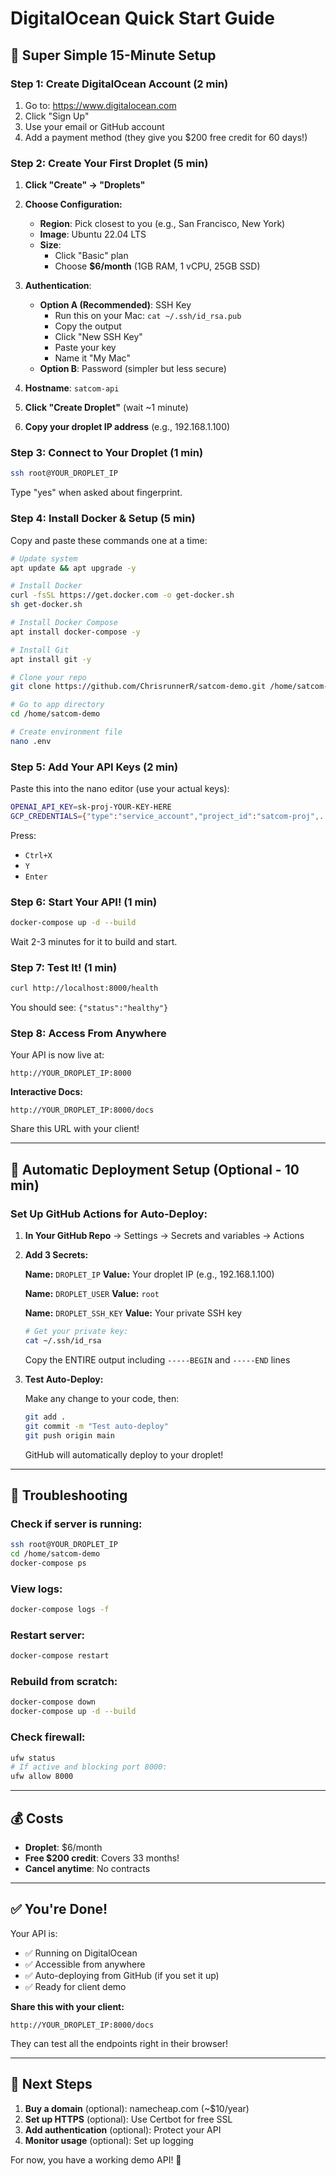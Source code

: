 # DigitalOcean Quick Start Guide

## 🚀 Super Simple 15-Minute Setup

### Step 1: Create DigitalOcean Account (2 min)

1. Go to: https://www.digitalocean.com
2. Click "Sign Up"
3. Use your email or GitHub account
4. Add a payment method (they give you $200 free credit for 60 days!)

### Step 2: Create Your First Droplet (5 min)

1. **Click "Create" → "Droplets"**

2. **Choose Configuration:**
   - **Region**: Pick closest to you (e.g., San Francisco, New York)
   - **Image**: Ubuntu 22.04 LTS
   - **Size**:
     - Click "Basic" plan
     - Choose **$6/month** (1GB RAM, 1 vCPU, 25GB SSD)
3. **Authentication**:
   - **Option A (Recommended)**: SSH Key
     - Run this on your Mac: `cat ~/.ssh/id_rsa.pub`
     - Copy the output
     - Click "New SSH Key"
     - Paste your key
     - Name it "My Mac"
   - **Option B**: Password (simpler but less secure)
4. **Hostname**: `satcom-api`

5. **Click "Create Droplet"** (wait ~1 minute)

6. **Copy your droplet IP address** (e.g., 192.168.1.100)

### Step 3: Connect to Your Droplet (1 min)

```bash
ssh root@YOUR_DROPLET_IP
```

Type "yes" when asked about fingerprint.

### Step 4: Install Docker & Setup (5 min)

Copy and paste these commands one at a time:

```bash
# Update system
apt update && apt upgrade -y

# Install Docker
curl -fsSL https://get.docker.com -o get-docker.sh
sh get-docker.sh

# Install Docker Compose
apt install docker-compose -y

# Install Git
apt install git -y

# Clone your repo
git clone https://github.com/ChrisrunnerR/satcom-demo.git /home/satcom-demo

# Go to app directory
cd /home/satcom-demo

# Create environment file
nano .env
```

### Step 5: Add Your API Keys (2 min)

Paste this into the nano editor (use your actual keys):

```bash
OPENAI_API_KEY=sk-proj-YOUR-KEY-HERE
GCP_CREDENTIALS={"type":"service_account","project_id":"satcom-proj",...}
```

Press:

- `Ctrl+X`
- `Y`
- `Enter`

### Step 6: Start Your API! (1 min)

```bash
docker-compose up -d --build
```

Wait 2-3 minutes for it to build and start.

### Step 7: Test It! (1 min)

```bash
curl http://localhost:8000/health
```

You should see: `{"status":"healthy"}`

### Step 8: Access From Anywhere

Your API is now live at:

```
http://YOUR_DROPLET_IP:8000
```

**Interactive Docs:**

```
http://YOUR_DROPLET_IP:8000/docs
```

Share this URL with your client!

---

## 🔄 Automatic Deployment Setup (Optional - 10 min)

### Set Up GitHub Actions for Auto-Deploy:

1. **In Your GitHub Repo** → Settings → Secrets and variables → Actions

2. **Add 3 Secrets:**

   **Name:** `DROPLET_IP`
   **Value:** Your droplet IP (e.g., 192.168.1.100)

   **Name:** `DROPLET_USER`
   **Value:** `root`

   **Name:** `DROPLET_SSH_KEY`
   **Value:** Your private SSH key

   ```bash
   # Get your private key:
   cat ~/.ssh/id_rsa
   ```

   Copy the ENTIRE output including `-----BEGIN` and `-----END` lines

3. **Test Auto-Deploy:**

   Make any change to your code, then:

   ```bash
   git add .
   git commit -m "Test auto-deploy"
   git push origin main
   ```

   GitHub will automatically deploy to your droplet!

---

## 🐛 Troubleshooting

### Check if server is running:

```bash
ssh root@YOUR_DROPLET_IP
cd /home/satcom-demo
docker-compose ps
```

### View logs:

```bash
docker-compose logs -f
```

### Restart server:

```bash
docker-compose restart
```

### Rebuild from scratch:

```bash
docker-compose down
docker-compose up -d --build
```

### Check firewall:

```bash
ufw status
# If active and blocking port 8000:
ufw allow 8000
```

---

## 💰 Costs

- **Droplet**: $6/month
- **Free $200 credit**: Covers 33 months!
- **Cancel anytime**: No contracts

---

## ✅ You're Done!

Your API is:

- ✅ Running on DigitalOcean
- ✅ Accessible from anywhere
- ✅ Auto-deploying from GitHub (if you set it up)
- ✅ Ready for client demo

**Share this with your client:**

```
http://YOUR_DROPLET_IP:8000/docs
```

They can test all the endpoints right in their browser!

---

## 🎯 Next Steps

1. **Buy a domain** (optional): namecheap.com (~$10/year)
2. **Set up HTTPS** (optional): Use Certbot for free SSL
3. **Add authentication** (optional): Protect your API
4. **Monitor usage** (optional): Set up logging

For now, you have a working demo API! 🚀
